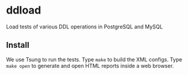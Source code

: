 # ddload
Load tests of various DDL operations in PostgreSQL and MySQL

## Install
We use Tsung to run the tests. Type `make` to build the XML configs.
Type `make open` to generate and open HTML reports inside a web browser.
